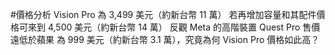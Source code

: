 #價格分析
Vision Pro 為 3,499 美元（約新台幣 11 萬）
若再增加容量和其配件價格可來到 4,500 美元（約新台幣 14 萬）
反觀 Meta 的高階裝置 Quest Pro 售價遠低於蘋果
為 999 美元（約新台幣 3.1 萬），究竟為何 Vision Pro 價格如此高？